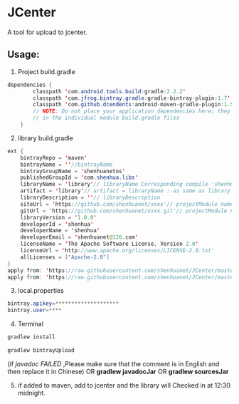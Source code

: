 # JCenter
A tool for upload to jcenter.

## Usage:

 1. Project build.gradle
 
```java
dependencies {
        classpath 'com.android.tools.build:gradle:2.2.2'
        classpath 'com.jfrog.bintray.gradle:gradle-bintray-plugin:1.7'
        classpath 'com.github.dcendents:android-maven-gradle-plugin:1.5'
        // NOTE: Do not place your application dependencies here; they belong
        // in the individual module build.gradle files
    }
```
 2. library build.gradle
```java
ext {
    bintrayRepo = 'maven'
    bintrayName = ''//bintrayName
    bintrayGroupName = 'shenhuanetos'
    publishedGroupId = 'com.shenhua.libs'
    libraryName = 'library'// libraryName Corresponding compile 'shenhua.lib:xxxxx:1.0' In xxxxx 
    artifact = 'library'// artifact = libraryName : as same as library module name
    libraryDescription = ''// libraryDescription
    siteUrl = 'https://github.com/shenhuanet/xxxx'// projectModule name
    gitUrl = 'https://github.com/shenhuanet/xxxx.git'// projectModule name
    libraryVersion = '1.0.0'
    developerId = 'shenhua'
    developerName = 'shenhua'
    developerEmail = 'shenhuanet@126.com'
    licenseName = 'The Apache Software License, Version 2.0'
    licenseUrl = 'http://www.apache.org/licenses/LICENSE-2.0.txt'
    allLicenses = ["Apache-2.0"]
}
apply from: 'https://raw.githubusercontent.com/shenhuanet/JCenter/master/install.gradle'
apply from: 'https://raw.githubusercontent.com/shenhuanet/JCenter/master/bintray.gradle'
```

 3. local.properties
``` java
bintray.apikey=********************
bintray.user=****
```
 
 4. Terminal
 
```java
gradlew install
    
gradlew bintrayUpload
```
(if *javadoc FAILED* ,Please make sure that the comment is in English and then replace it in Chinese)  OR **gradlew javadocJar** OR **gradlew sourcesJar**

 5. if added to maven, add to jcenter and the library will Checked in at
    12:30 midnight.
    

